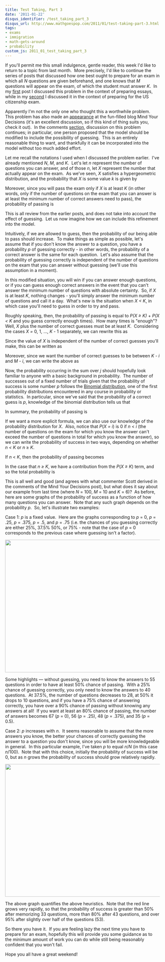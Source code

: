 ```yaml
---
title: Test Taking, Part 3
date: '2011-01-22'
disqus_identifier: /test_taking_part_3
disqus_url: http://www.mathgoespop.com/2011/01/test-taking-part-3.html
tags:
- exams
- immigration
- math-gets-around
- probability
custom_js: 2011_01_test_taking_part_3
---
```

If you'll permit me this small indulgence, gentle reader, this week I'd like to return to a topic from last month.  More precisely, I'd like to continue the series of posts that discussed how one best ought to prepare for an exam in which all <em>N</em> questions are given beforehand, and one knows that<em> M</em> questions will appear on the exam, of which the student must answer <em>K</em>.  In my <a href="http://www.mathgoespop.com/2010/12/humanities.html">first</a> post I discussed this problem in the context of preparing essays, while in my <a href="http://www.mathgoespop.com/2010/12/humanities2.html">second</a> I discussed it in the context of preparing for the US citizenship exam.

Apparently I'm not the only one who thought this a worthwhile problem.  This problem has also made an <a href="http://mindyourdecisions.com/blog/2011/01/18/math-problem-passing-the-citizenship-test/">appearance</a> at the fun-filled blog Mind Your Decisions (it's an excellent discussion, so if this kind of thing suits you, check it out).  In the comments <a href="http://mindyourdecisions.com/blog/2011/01/18/math-problem-passing-the-citizenship-test/#comments">section</a>, discussion on this problem continues; in particular, one person proposed that the model should be modified to include the possibility of guessing.  This is an entirely reasonable thing to want, and thankfully it can be incorporated into the model without too much added effort.

Let me recall the notations I used when I discussed the problem earlier.  I've already mentioned <em>N</em>, <em>M</em>, and <em>K</em>.  Let's let <em>n</em> represent the number of questions you can answer, and of those <em>n</em>, let <em>X</em> represent the number that actually appear on the exam.  As we've seen, <em>X</em> satisfies a hypergeometric distribution, and the probability that <em>X</em> is some value <em>k</em> is given by

<p style="text-align: center;"><span id="form1"></span></p>

Moreover, since you will pass the exam only if <em>X</em> is at least <em>K</em> (in other words, only if the number of questions on the exam that you can answer is at least the minimum number of correct answers need to pass), the probability of passing is

<p style="text-align: center;"><span id="form2"></span></p>

<p>This is all review from the earlier posts, and does not take into account the effect of guessing.  Let us now imagine how we can include this refinement into the model.</p>
<p>Intuitively, if we are allowed to guess, then the probability of our being able to pass should increase.  To make things as simple as possible, let's assume that if you don't know the answer to a question, you have a probability <em>p</em> of guessing correctly - in other words, the probability of a correct answer is the same for each question.  Let's also assume that the probability of guessing correctly is independent of the number of questions on the exam that you can answer without guessing (we'll use this assumption in a moment).</p>
<p>In this modified situation, you will win if you can answer enough questions, or if you can guess enough correct answers in the event that you can't answer the minimum number of questions with absolute certainty.  So, if <em>X </em>is at least <em>K</em>, nothing changes - you'll simply answer the minimum number of questions and call it a day.  What's new is the situation when <em>X &lt; K</em>, in which case you'll need to guess in order to try and pass.</p>
<p>Roughly speaking, then, the probability of passing is equal to <em>P(X &ge;</span> K) </em>+ <em>P(X &lt; K</em> and you guess correctly enough times).  How many times is "enough"?  Well, <em>X</em> plus the number of correct guesses must be at least <em>K</em>.  Considering the cases <em>X = </em>0, 1, ..., <em>K</em> - 1 separately, we can rewrite this as</p>
<p style="text-align: center;"><span id="form3"></span></p>
<p>Since the value of <em>X</em> is independent of the number of correct guesses you'll make, this can be written as</p>
<p style="text-align: center;"><span id="form4"></span></p>
<p>Moreover, since we want the number of correct guesses to be between <em>K - i</em> and <em>M - i</em>, we can write the above as</p>
<p style="text-align: center;"><span id="form5"></span></p>
<p>Now, the probability occurring in the sum over <em>j</em> should hopefully look familiar to anyone with a basic background in probability.  The number of successes out of a fixed number of trials given that the probability of success is some number <em>p</em> follows the <a href="http://en.wikipedia.org/wiki/Binomial_distribution">Binomial distribution</a>, one of the first probability distributions encountered in any course in probability or statistics.  In particular, since we've said that the probability of a correct guess is <em>p</em>, knowledge of the binomial distribution tells us that</p>
<p style="text-align: center;"><span id="form6"></span></p>
<p>In summary, the probability of passing is</p>
<p style="text-align: center;"><span id="form7"></span></p>
<p>If we want a more explicit formula, we can also use our knowledge of the probability distribution for <em>X</em>.  Also, notice that <em>P</em>(<em>X = i</em>) is 0 if <em>n</em> &lt; <em>i </em>(the number of questions on the exam for which you know the answer can't exceed the number of questions in total for which you know the answer), so we can write the probability of success in two ways, depending on whether <em>n &lt; K </em>or <em>n </em>&ge; <em>K</em>.</p>
<p>If <em>n</em> &lt; <em>K</em>, then the probability of passing becomes</p>
<p style="text-align: center;"><span id="form8"></span></p>
<p>In the case that <em>n &ge; K</em>, we have a contribution from the <em>P</em>(<em>X &ge; K</em>) term, and so the total probability is</p>
<p style="text-align: center;"><span id="form9"></span></p>
<p>This is all well and good (and agrees with what commenter Scott derived in the comments of the Mind Your Decisions post), but what does it say about our example from last time (where <em>N </em>= 100, <em>M</em> = 10 and <em>K </em>= 6)?  As before, here are some graphs of the probability of success as a function of how many questions you can answer.  Note that any such graph depends on the probability <em>p</em>.  So, let's illustrate two examples:</p>
<p>Case 1: <em>p</em> is a fixed value.  Here are the graphs corresponding to <em>p </em>= 0, <em>p </em>= .25, <em>p</em> = .375, <em>p</em> = .5, and <em>p</em> = .75 (i.e. the chances of you guessing correctly are either 25%, 37.5% 50%, or 75% - note that the case of <em>p</em> = 0 corresponds to the previous case where guessing isn't a factor).</p>
<p style="text-align:center;"><a href="http://www.mathgoespop.com/images/2011/01/examgraph1.png"><img class="aligncenter size-full wp-image-1054" title="examgraph1" src="http://www.mathgoespop.com/images/2011/01/examgraph1.png" alt="" width="646" height="430" /></a></p>
<p>Some highlights &mdash; without guessing, you need to know the answers to 55 questions in order to have at least 50% chance of passing.  With a 25% chance of guessing correctly, you only need to know the answers to 40 questions.  At 37.5%, the number of questions decreases to 28, at 50% it drops to 10 questions, and if you have a 75% chance of answering correctly, you have over a 90% chance of passing without knowing any answers at all!  If you want at least an 80% chance of passing, the number of answers becomes 67 (<em>p</em> = 0), 56 (<em>p</em> = .25), 48 (<em>p</em> = .375), and 35 (<em>p</em> = 0.5).</p>
<p>Case 2: <em>p</em> increases with <em>n</em>.  It seems reasonable to assume that the more answers you know, the better your chances of correctly guessing the answer to a question you don't know, since you will be more knowledgeable in general.  In this particular example, I've taken <em>p</em> to equal <em>n</em>/<em>N</em> (in this case <em>n</em>/100).  Note that with this choice, initially the probability of success will be 0, but as <em>n</em> grows the probability of success should grow relatively rapidly.</p>
<p style="text-align:center;"><a href="http://www.mathgoespop.com/images/2011/01/examgraph2.png"><img class="aligncenter size-full wp-image-1055" title="examgraph2" src="http://www.mathgoespop.com/images/2011/01/examgraph2.png" alt="" width="645" height="430" /></a></p>
<p>The above graph quantifies the above heuristics.  Note that the red line grows very rapidly, so that the probability of success is greater than 50% after memorizing 33 questions, more than 80% after 43 questions, and over 95% after slightly over half of the questions (53).</p>
<p>So there you have it.  If you are feeling lazy the next time you have to prepare for an exam, hopefully this will provide you some guidance as to the minimum amount of work you can do while still being reasonably confident that you won't fail.</p>
<p>Hope you all have a great weekend!</p>

